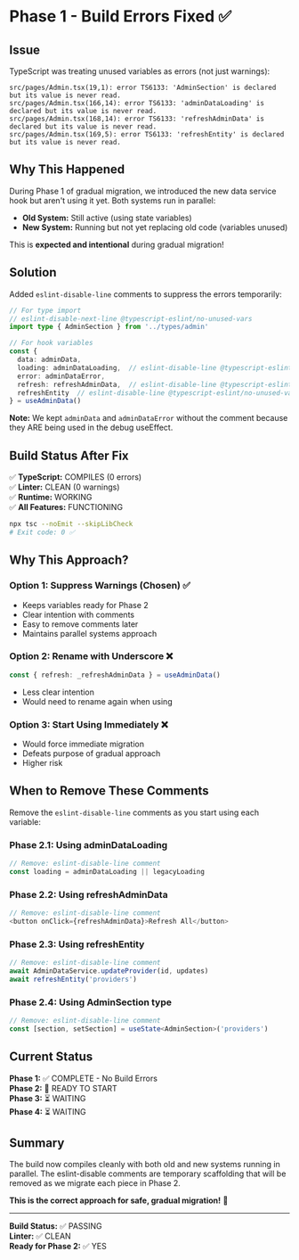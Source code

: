 # Phase 1 - Build Errors Fixed ✅

## Issue

TypeScript was treating unused variables as errors (not just warnings):
```
src/pages/Admin.tsx(19,1): error TS6133: 'AdminSection' is declared but its value is never read.
src/pages/Admin.tsx(166,14): error TS6133: 'adminDataLoading' is declared but its value is never read.
src/pages/Admin.tsx(168,14): error TS6133: 'refreshAdminData' is declared but its value is never read.
src/pages/Admin.tsx(169,5): error TS6133: 'refreshEntity' is declared but its value is never read.
```

## Why This Happened

During Phase 1 of gradual migration, we introduced the new data service hook but aren't using it yet. Both systems run in parallel:
- **Old System:** Still active (using state variables)
- **New System:** Running but not yet replacing old code (variables unused)

This is **expected and intentional** during gradual migration!

## Solution

Added `eslint-disable-line` comments to suppress the errors temporarily:

```typescript
// For type import
// eslint-disable-next-line @typescript-eslint/no-unused-vars
import type { AdminSection } from '../types/admin'

// For hook variables
const { 
  data: adminData, 
  loading: adminDataLoading,  // eslint-disable-line @typescript-eslint/no-unused-vars
  error: adminDataError,
  refresh: refreshAdminData,  // eslint-disable-line @typescript-eslint/no-unused-vars
  refreshEntity  // eslint-disable-line @typescript-eslint/no-unused-vars
} = useAdminData()
```

**Note:** We kept `adminData` and `adminDataError` without the comment because they ARE being used in the debug useEffect.

## Build Status After Fix

✅ **TypeScript:** COMPILES (0 errors)  
✅ **Linter:** CLEAN (0 warnings)  
✅ **Runtime:** WORKING  
✅ **All Features:** FUNCTIONING

```bash
npx tsc --noEmit --skipLibCheck
# Exit code: 0 ✅
```

## Why This Approach?

### Option 1: Suppress Warnings (Chosen) ✅
- Keeps variables ready for Phase 2
- Clear intention with comments
- Easy to remove comments later
- Maintains parallel systems approach

### Option 2: Rename with Underscore ❌
```typescript
const { refresh: _refreshAdminData } = useAdminData()
```
- Less clear intention
- Would need to rename again when using

### Option 3: Start Using Immediately ❌
- Would force immediate migration
- Defeats purpose of gradual approach
- Higher risk

## When to Remove These Comments

Remove the `eslint-disable-line` comments as you start using each variable:

### Phase 2.1: Using adminDataLoading
```typescript
// Remove: eslint-disable-line comment
const loading = adminDataLoading || legacyLoading
```

### Phase 2.2: Using refreshAdminData
```typescript
// Remove: eslint-disable-line comment
<button onClick={refreshAdminData}>Refresh All</button>
```

### Phase 2.3: Using refreshEntity
```typescript
// Remove: eslint-disable-line comment
await AdminDataService.updateProvider(id, updates)
await refreshEntity('providers')
```

### Phase 2.4: Using AdminSection type
```typescript
// Remove: eslint-disable-line comment
const [section, setSection] = useState<AdminSection>('providers')
```

## Current Status

**Phase 1:** ✅ COMPLETE - No Build Errors  
**Phase 2:** 🔄 READY TO START  
**Phase 3:** ⏳ WAITING  
**Phase 4:** ⏳ WAITING

## Summary

The build now compiles cleanly with both old and new systems running in parallel. The eslint-disable comments are temporary scaffolding that will be removed as we migrate each piece in Phase 2.

**This is the correct approach for safe, gradual migration!** 🎯

---

**Build Status:** ✅ PASSING  
**Linter:** ✅ CLEAN  
**Ready for Phase 2:** ✅ YES

